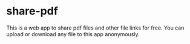 # share-pdf
This is a web app to share pdf files and other file links for free. You can upload or download any file to this app anonymously.
